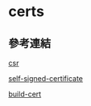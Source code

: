 # certs

## 參考連結

[csr](https://haway.30cm.gg/ssl-key-csr-crt-pem/)

[self-signed-certificate](https://blog.cssuen.tw/create-a-self-signed-certificate-using-openssl-240c7b0579d3)

[build-cert](https://www.itread01.com/content/1541921289.html)